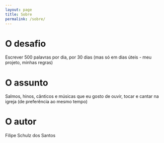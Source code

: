 ```yaml
---
layout: page
title: Sobre
permalink: /sobre/
---
```


# O desafio

Escrever 500 palavras por dia, por 30 dias (mas só em dias úteis - meu projeto, minhas regras)

# O assunto

Salmos, hinos, cânticos e músicas que eu gosto de ouvir, tocar e cantar na igreja (de preferência ao mesmo tempo)

# O autor

Filipe Schulz dos Santos